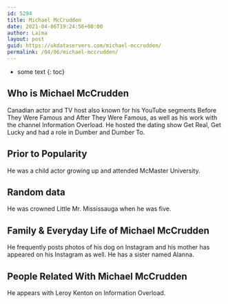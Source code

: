 ```yaml
---
id: 5294
title: Michael McCrudden
date: 2021-04-06T19:24:56+00:00
author: Laima
layout: post
guid: https://ukdataservers.com/michael-mccrudden/
permalink: /04/06/michael-mccrudden/
---
```


* some text
{: toc}


## Who is Michael McCrudden
                  
                  
                  
Canadian actor and TV host also known for his YouTube segments Before They Were Famous and After They Were Famous, as well as his work with the channel Information Overload. He hosted the dating show Get Real, Get Lucky and had a role in Dumber and Dumber To.
                  
              
            
              
            
                
                
                
## Prior to Popularity
                  
                  
                  
He was a child actor growing up and attended McMaster University.
                  
              
            
              
            
                
                
                
## Random data
                  
                  
                  
He was crowned Little Mr. Mississauga when he was five.
                  
              
            
              
            
                
                
                
## Family & Everyday Life of Michael McCrudden
                  
                  
                  
He frequently posts photos of his dog on Instagram and his mother has appeared on his Instagram as well. He has a sister named Alanna.
                  
              
            
              
            
                
                
                
## People Related With Michael McCrudden
                  
                  
                  
He appears with Leroy Kenton on Information Overload.
                  
              
            
              
            
                
              
            
              
              
            
            
              
            
          
          
          